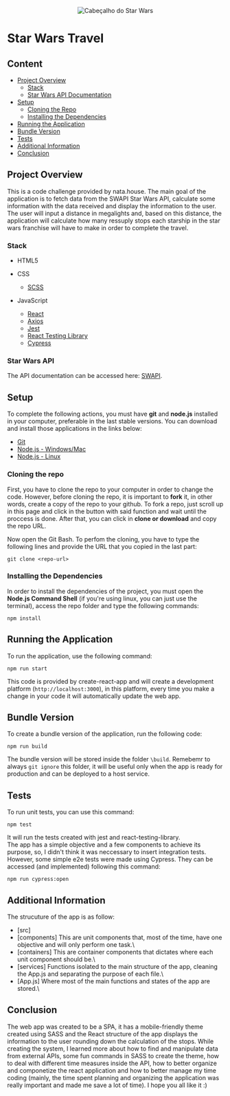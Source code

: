 <p align="center">
  <img src="https://res.cloudinary.com/dxs3wvxxw/image/upload/v1608075721/starwarsNata/starwars-logo.png" alt="Cabeçalho do Star Wars"/>
</p>

# Star Wars Travel

## Content

- [Project Overview](#project-overview)
  - [Stack](#stack)
  - [Star Wars API Documentation](#star-wars-api-documentation)
- [Setup](#setup)
  - [Cloning the Repo](#cloning-the-repo)
  - [Installing the Dependencies](#installing-the-dependencies)
- [Running the Application](#running-the-application)
- [Bundle Version](#bundle-version)
- [Tests](#tests)
- [Additional Information](#additional-information)
- [Conclusion](#conclusion)

## Project Overview

This is a code challenge provided by nata.house. The main goal of the application is to fetch data from the SWAPI Star Wars API, calculate some information with the data received and display the information to the user. The user will input a distance in megalights and, based on this distance, the application will calculate how many ressuply stops each starship in the star wars franchise will have to make in order to complete the travel.

### Stack

- HTML5

- CSS
  - [SCSS](https://sass-lang.com/)
- JavaScript
  - [React](https://reactjs.org/)
  - [Axios](https://github.com/axios/axios)
  - [Jest](https://jestjs.io/en/)
  - [React Testing Library](https://testing-library.com/)
  - [Cypress](https://www.cypress.io/)

### Star Wars API

The API documentation can be accessed here: [SWAPI](https://swapi.co/).

## Setup

To complete the following actions, you must have **git** and **node.js** installed in your computer, preferable in the last stable versions. You can download and install those applications in the links below:

- [Git](https://git-scm.com/downloads)
- [Node.js - Windows/Mac](https://nodejs.org/en/download/)
- [Node.js - Linux](https://nodejs.org/en/download/package-manager/)

### Cloning the repo

First, you have to clone the repo to your computer in order to change the code. However, before cloning the repo, it is important to **fork** it, in other words, create a copy of the repo to your github. To fork a repo, just scroll up in this page and click in the button with said function and wait until the proccess is done. After that, you can click in **clone or download** and copy the repo URL.

Now open the Git Bash. To perfom the cloning, you have to type the following lines and provide the URL that you copied in the last part:

```git
git clone <repo-url>
```

### Installing the Dependencies

In order to install the dependencies of the project, you must open the **Node.js Command Shell** (if you're using linux, you can just use the terminal), access the repo folder and type the following commands:

```node
npm install
```

## Running the Application

To run the application, use the following command:

```node
npm run start
```

This code is provided by create-react-app and will create a development platform (`http://localhost:3000`), in this platform, every time you make a change in your code it will automatically update the web app.

## Bundle Version

To create a bundle version of the application, run the following code:

```node
npm run build
```

The bundle version will be stored inside the folder `\build`. Remebemr to always `git ignore` this folder, it will be useful only when the app is ready for production and can be deployed to a host service.

## Tests

To run unit tests, you can use this command:

```node
npm test
```

It will run the tests created with jest and react-testing-library.\
The app has a simple objective and a few components to achieve its purpose, so, I didn't think it was neccessary to insert integration tests.\
However, some simple e2e tests were made using Cypress. They can be accessed (and implemented) following this command:

```node
npm run cypress:open
```

## Additional Information

The strucuture of the app is as follow:

- [src]
- [components]
  This are unit components that, most of the time, have one objective and will only perform one task.\
- [containers]
  This are container components that dictates where each unit component should be.\
- [services]
  Functions isolated to the main structure of the app, cleaning the App.js and separating the purpose of each file.\
- [App.js]
  Where most of the main functions and states of the app are stored.\

## Conclusion

The web app was created to be a SPA, it has a mobile-friendly theme created using SASS and the React structure of the app displays the information to the user rounding down the calculation of the stops. While creating the system, I learned more about how to find and manipulate data from external APIs, some fun commands in SASS to create the theme, how to deal with different time measures inside the API, how to better organize and componetize the react application and how to better manage my time coding (mainly, the time spent planning and organizing the application was really important and made me save a lot of time). I hope you all like it :)
